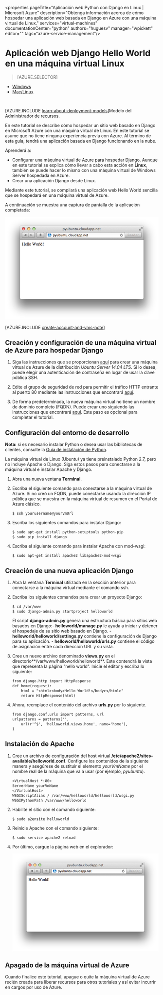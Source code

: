 <properties 
	pageTitle="Aplicación web Python con Django en Linux | Microsoft Azure" 
	description="Obtenga información acerca de cómo hospedar una aplicación web basada en Django en Azure con una máquina virtual de Linux." 
	services="virtual-machines" 
	documentationCenter="python" 
	authors="huguesv" 
	manager="wpickett" 
	editor=""
	tags=“azure-service-management"/>

<tags 
	ms.service="virtual-machines" 
	ms.workload="web" 
	ms.tgt_pltfrm="vm-linux" 
	ms.devlang="python" 
	ms.topic="article" 
	ms.date="11/17/2015" 
	ms.author="huvalo"/>
	
# Aplicación web Django Hello World en una máquina virtual Linux

> [AZURE.SELECTOR]
- [Windows](virtual-machines-python-django-web-app-windows-server.md)
- [Mac/Linux](virtual-machines-python-django-web-app-linux.md)

<br>

[AZURE.INCLUDE [learn-about-deployment-models](../../includes/learn-about-deployment-models-rm-include.md)]Modelo del Administrador de recursos.


En este tutorial se describe cómo hospedar un sitio web basado en Django en Microsoft Azure con una máquina virtual de Linux. En este tutorial se asume que no tiene ninguna experiencia previa con Azure. Al término de esta guía, tendrá una aplicación basada en Django funcionando en la nube.

Aprenderá a:

* Configurar una máquina virtual de Azure para hospedar Django. Aunque en este tutorial se explica cómo llevar a cabo esta acción en **Linux**, también se puede hacer lo mismo con una máquina virtual de Windows Server hospedada en Azure. 
* Crear una aplicación Django desde Linux.

Mediante este tutorial, se compilará una aplicación web Hello World sencilla que se hospedará en una máquina virtual de Azure.

A continuación se muestra una captura de pantalla de la aplicación completada:

![Ventana del explorador que muestra la página Hello World en Azure](./media/virtual-machines-python-django-web-app-linux/mac-linux-django-helloworld-browser.png)

[AZURE.INCLUDE [create-account-and-vms-note](../../includes/create-account-and-vms-note.md)]

## Creación y configuración de una máquina virtual de Azure para hospedar Django

1. Siga las instrucciones que se proporcionan [aquí](virtual-machines-linux-tutorial-portal-rm.md) para crear una máquina virtual de Azure de la distribución *Ubuntu Server 14.04 LTS*. Si lo desea, puede elegir una autenticación de contraseña en lugar de usar la clave pública SSH.

1. Edite el grupo de seguridad de red para permitir el tráfico HTTP entrante al puerto 80 mediante las instrucciones que encontrará [aquí](../virtual-network/virtual-networks-create-nsg-arm-pportal.md).

1. De forma predeterminada, la nueva máquina virtual no tiene un nombre de dominio completo (FQDN). Puede crear uno siguiendo las instrucciones que encontrará [aquí](virtual-machines-create-fqdn-on-portal.md). Este paso es opcional para completar el tutorial.

## <a id="setup"> </a>Configuración del entorno de desarrollo

**Nota:** si es necesario instalar Python o desea usar las bibliotecas de clientes, consulte la [Guía de instalación de Python](../python-how-to-install.md).

La máquina virtual de Linux (Ubuntu) ya tiene preinstalado Python 2.7, pero no incluye Apache o Django. Siga estos pasos para conectarse a la máquina virtual e instalar Apache y Django.

1.  Abra una nueva ventana **Terminal**.
    
1.  Escriba el siguiente comando para conectarse a la máquina virtual de Azure. Si no creó un FQDN, puede conectarse usando la dirección IP pública que se muestra en la máquina virtual de resumen en el Portal de Azure clásico.

		$ ssh yourusername@yourVmUrl

1.  Escriba los siguientes comandos para instalar Django:

		$ sudo apt-get install python-setuptools python-pip
		$ sudo pip install django

1.  Escriba el siguiente comando para instalar Apache con mod-wsgi:

		$ sudo apt-get install apache2 libapache2-mod-wsgi


## Creación de una nueva aplicación Django

1.  Abra la ventana **Terminal** utilizada en la sección anterior para conectarse a la máquina virtual mediante el comando ssh.
    
1.  Escriba los siguientes comandos para crear un proyecto Django:

		$ cd /var/www
		$ sudo django-admin.py startproject helloworld

    El script **django-admin.py** genera una estructura básica para sitios web basados en Django:- **helloworld/manage.py** le ayuda a iniciar y detener el hospedaje de su sitio web basado en Django. - **helloworld/helloworld/settings.py** contiene la configuración de Django para su aplicación. - **helloworld/helloworld/urls.py** contiene el código de asignación entre cada dirección URL y su vista.

1.  Cree un nuevo archivo denominado **views.py** en el directorio**/var/www/helloworld/helloworld**. Este contendrá la vista que representa la página "hello world". Inicie el editor y escriba lo siguiente:
		
		from django.http import HttpResponse
		def home(request):
    		html = "<html><body>Hello World!</body></html>"
    		return HttpResponse(html)

1.  Ahora, reemplace el contenido del archivo **urls.py** por lo siguiente.

		from django.conf.urls import patterns, url
		urlpatterns = patterns('',
			url(r'^$', 'helloworld.views.home', name='home'),
		)


## Instalación de Apache

1.  Cree un archivo de configuración del host virtual **/etc/apache2/sites-available/helloworld.conf**. Configure los contenidos de la siguiente manera y asegúrese de sustituir el elemento *yourVmName* por el nombre real de la máquina que va a usar (por ejemplo, *pyubuntu*).

		<VirtualHost *:80>
		ServerName yourVmName
		</VirtualHost>
		WSGIScriptAlias / /var/www/helloworld/helloworld/wsgi.py
		WSGIPythonPath /var/www/helloworld

1.  Habilite el sitio con el comando siguiente:

        $ sudo a2ensite helloworld

1.  Reinicie Apache con el comando siguiente:

        $ sudo service apache2 reload

1.  Por último, cargue la página web en el explorador:

	![Ventana del explorador que muestra la página Hello World en Azure](./media/virtual-machines-python-django-web-app-linux/mac-linux-django-helloworld-browser.png)


## Apagado de la máquina virtual de Azure

Cuando finalice este tutorial, apague o quite la máquina virtual de Azure recién creada para liberar recursos para otros tutoriales y así evitar incurrir en cargos por uso de Azure.

<!---HONumber=AcomDC_1203_2015-->